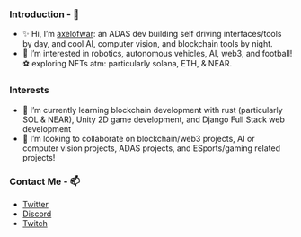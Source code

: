 ### Introduction - 👋
- ✨ Hi, I’m [axelofwar](https://github.com/axelofwar?tab=repositories): an ADAS dev building self driving interfaces/tools by day, and cool AI, computer vision, and blockchain tools by night. 
- 👀 I’m interested in robotics, autonomous vehicles, AI, web3, and football! ⚽ exploring NFTs atm: particularly solana, ETH, & NEAR. 

### Interests 
- 🌱 I’m currently learning blockchain development with rust (particularly SOL & NEAR), Unity 2D game development, and Django Full Stack web development
- 💞️ I’m looking to collaborate on blockchain/web3 projects, AI or computer vision projects, ADAS projects, and ESports/gaming related projects!


### Contact Me - 📫 
- [Twitter](https://twitter.com/axelofwar)
- [Discord](https://discord.gg/yNARjafBtH)
- [Twitch](https://www.twitch.tv/axelofwar)
<!---
axelofwar/axelofwar is a  special ✨ repository because its `README.md` (this file) appears on your GitHub profile.
You can click the Preview link to take a look at your changes.
--->
